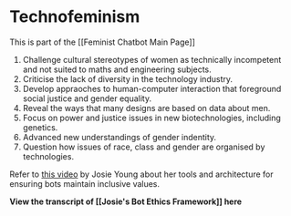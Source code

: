 # Technofeminism

This is part of the [[Feminist Chatbot Main Page]]

1. Challenge cultural stereotypes of women as technically incompetent and not suited to maths and engineering subjects.
2. Criticise the lack of diversity in the technology industry.
3. Develop appraoches to human-computer interaction that foreground social justice and gender equality. 
4. Reveal the ways that many designs are based on data about men.
5. Focus on power and justice issues in new biotechnologies, including genetics.
6. Advanced new understandings of gender indentity.
7. Question how issues of race, class and gender are organised by technologies.

Refer to [this video](https://www.futurelearn.com/courses/designing-a-feminist-chatbot/1/steps/674561) by Josie Young about her tools and architecture for ensuring bots maintain inclusive values.

**View the transcript of [[Josie's Bot Ethics Framework]] here**
